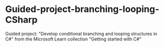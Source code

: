 # Guided-project-branching-looping-CSharp
Guided project: "Develop conditional branching and looping structures in C#" from the Microsoft Learn collection "Getting started with C#"
